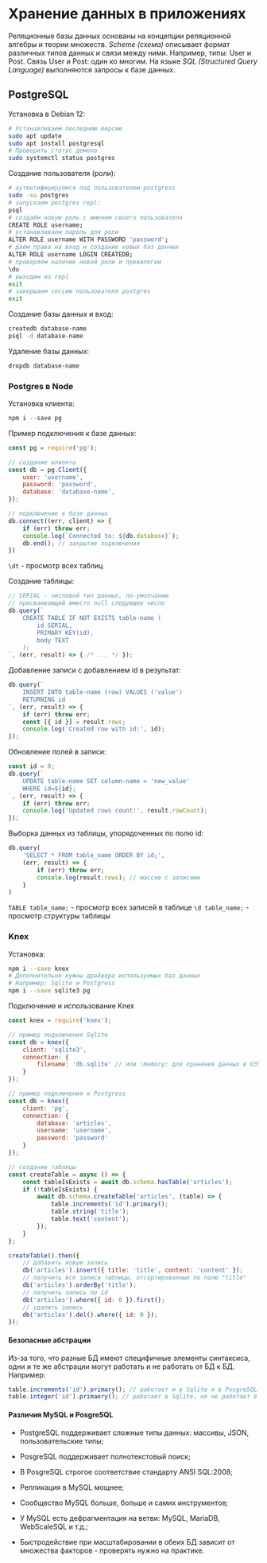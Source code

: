 # Хранение данных в приложениях

Реляционные базы данных основаны на концепции реляционной алгебры и теории множеств. _Scheme (схема)_ описывает формат различных типов данных и связи между ними. Например, типы: User и Post. Связь User и Post: один ко многим. На языке _SQL (Structured Query Language)_ выполняются запросы к базе данных.

## PostgreSQL

Установка в Debian 12:

```bash
# Устанавливаем последнюю версию
sudo apt update
sudo apt install postgresql
# Проверить статус демона
sudo systemctl status postgres
```

Создание пользователя (роли):

```bash
# аутентифицируемся под пользователем postgress
sudo -su postgres
# запускаем postgres repl:
psql
# создаём новую роль с именем своего пользователя
CREATE ROLE username;
# устанавливаем пароль для роли
ALTER ROLE username WITH PASSWORD 'password';
# даём права на вход и создание новых баз данных
ALTER ROLE username LOGIN CREATEDB;
# проверяем наличие новой роли и превилегии
\du
# выходим из repl
exit
# завершаем сессию пользователя postgres
exit
```

Создание базы данных и вход:

```bash
createdb database-name
psql -d database-name
```

Удаление базы данных:

```bash
dropdb database-name
```

### Postgres в Node

Установка клиента:

```javascript
npm i --save pg
```

Пример подключения к базе данных:

```javascript
const pg = require('pg');

// создание клиента
const db = pg.Client({
    user: 'username',
    password: 'password',
    database: 'database-name',
});

// подключение к базе данных
db.connect((err, client) => {
    if (err) throw err;
    console.log(`Connected to: ${db.database}`);
    db.end(); // закрытие подключения
})
```

`\dt` - просмотр всех таблиц

Создание таблицы:

```javascript
// SERIAL - числовой тип данных, по-умолчанию
// присваивающий вместо null следующее число
db.query(`
    CREATE TABLE IF NOT EXISTS table-name (
        id SERIAL,
        PRIMARY KEY(id),
        body TEXT
    );
`, (err, result) => { /* ... */ });
```

Добавление записи c добавлением id в результат:

```javascript
db.query(`
    INSERT INTO table-name (row) VALUES ('value')
    RETURNING id
`, (err, result) => {
    if (err) throw err;
    const [{ id }] = result.rows;
    console.log('Created row with id:', id);
});
```

Обновление полей в записи:

```javascript
const id = 0;
db.query(`
    UPDATE table-name SET column-name = 'new_value'
    WHERE id=${id};
`, (err, result) => {
    if (err) throw err;
    console.log('Updated rows count:', result.rowCount);
});
```

Выборка данных из таблицы, упорядоченных по полю id:

```javascript
db.query(
    'SELECT * FROM table_name ORDER BY id;',
    (err, result) => {
        if (err) throw err;
        console.log(result.rows); // массив с записями
    }
)
```

`TABLE table_name;` - просмотр всех записей в таблице
`\d table_name;` - просмотр структуры таблицы


### Knex

Установка:

```bash
npm i --save knex
# Дополнительно нужны драйвера используемых баз данных
# Например: Sqlite и Postgress
npm i --save sqlite3 pg
```

Подключение и использование Knex
```javascript
const knex = require('knex');

// пример подключения Sqlite
const db = knex({
    client: 'sqlite3',
    connection: {
        filename: 'db.sqlite' // или :memory: для хранения данных в ОЗУ
    }
});

// пример подключения к Postgress
const db = knex({
    client: 'pg',
    connection: {
        database: 'articles',
        username: 'username',
        password: 'password'
    }
});

// создание таблицы
const createTable = async () => {
    const tableIsExists = await db.schema.hasTable('articles');
    if (!tableIsExists) {
        await db.schema.createTable('articles', (table) => {
            table.increments('id').primary();
            table.string('title');
            table.text('content');
        });
    }
};

createTable().then({
    // добавить новую запись
    db('articles').insert({ title: 'title', content: 'content' });
    // получить все записи таблицы, отсортированные по полю "title"
    db('articles').orderBy('title');
    // получить запись по id
    db('articles').where({ id: 0 }).first();
    // удалить запись
    db('articles').del().where({ id: 0 });
});
```

#### Безопасные абстрации

Из-за того, что разные БД имеют специфичные элементы синтаксиса, одни и те же абстрации могут работать и не работать от БД к БД. Например:

```javascript
table.increments('id').primary(); // работает и в Sqlite и в PosgreSQL
table.integer('id').primaery(); // работает в Sqlite, но не работает в PosgreSQL
```

#### Различия MySQL и PosgreSQL

- PostgreSQL поддерживает сложные типы данных: массивы, JSON, пользовательские типы;

- PosgreSQL поддерживает полнотекстовый поиск;

- В PosgreSQL строгое соответствие стандарту ANSI SQL:2008;

- Репликация в MySQL мощнее;

- Сообщество MySQL больше, больше и самих инструментов;

- У MySQL есть дефрагментация на ветви: MySQL, MariaDB, WebScaleSQL и т.д.;

- Быстродействие при масштабировании в обеих БД зависит от множества факторов - проверять нужно на практике.
